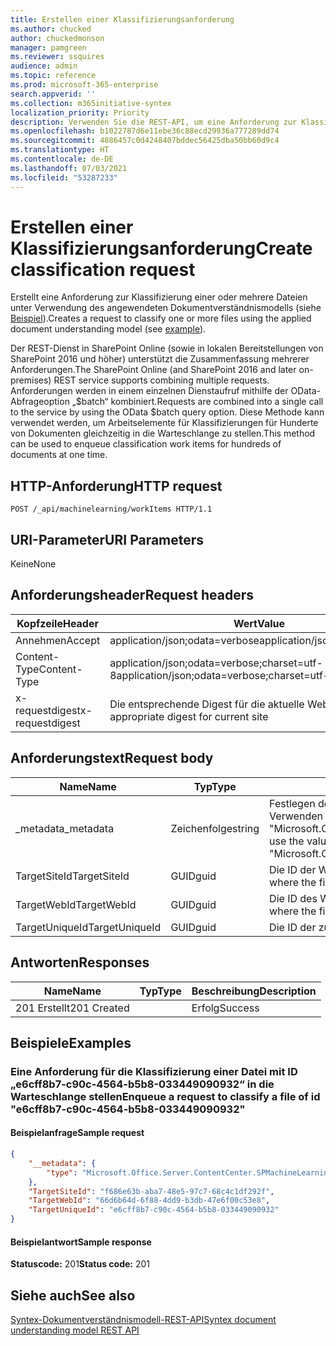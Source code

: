 ```yaml
---
title: Erstellen einer Klassifizierungsanforderung
ms.author: chucked
author: chuckedmonson
manager: pamgreen
ms.reviewer: ssquires
audience: admin
ms.topic: reference
ms.prod: microsoft-365-enterprise
search.appverid: ''
ms.collection: m365initiative-syntex
localization_priority: Priority
description: Verwenden Sie die REST-API, um eine Anforderung zur Klassifizierung einer oder mehrerer Dateien mithilfe eines trainierten Dokumentverständnismodells zu erstellen.
ms.openlocfilehash: b1022787d6e11ebe36c88ecd29936a777289dd74
ms.sourcegitcommit: 4886457c0d4248407bddec56425dba50bb60d9c4
ms.translationtype: HT
ms.contentlocale: de-DE
ms.lasthandoff: 07/03/2021
ms.locfileid: "53287233"
---
```

# <a name="create-classification-request"></a><span data-ttu-id="8a9d8-103">Erstellen einer Klassifizierungsanforderung</span><span class="sxs-lookup"><span data-stu-id="8a9d8-103">Create classification request</span></span>

<span data-ttu-id="8a9d8-104">Erstellt eine Anforderung zur Klassifizierung einer oder mehrere Dateien unter Verwendung des angewendeten Dokumentverständnismodells (siehe [Beispiel](rest-createclassificationrequest.md#examples)).</span><span class="sxs-lookup"><span data-stu-id="8a9d8-104">Creates a request to classify one or more files using the applied document understanding model (see [example](rest-createclassificationrequest.md#examples)).</span></span>

<span data-ttu-id="8a9d8-105">Der REST-Dienst in SharePoint Online (sowie in lokalen Bereitstellungen von SharePoint 2016 und höher) unterstützt die Zusammenfassung mehrerer Anforderungen.</span><span class="sxs-lookup"><span data-stu-id="8a9d8-105">The SharePoint Online (and SharePoint 2016 and later on-premises) REST service supports combining multiple requests.</span></span> <span data-ttu-id="8a9d8-106">Anforderungen werden in einem einzelnen Dienstaufruf mithilfe der OData-Abfrageoption „$batch“ kombiniert.</span><span class="sxs-lookup"><span data-stu-id="8a9d8-106">Requests are combined into a single call to the service by using the OData $batch query option.</span></span> <span data-ttu-id="8a9d8-107">Diese Methode kann verwendet werden, um Arbeitselemente für Klassifizierungen für Hunderte von Dokumenten gleichzeitig in die Warteschlange zu stellen.</span><span class="sxs-lookup"><span data-stu-id="8a9d8-107">This method can be used to enqueue classification work items for hundreds of documents at one time.</span></span>

## <a name="http-request"></a><span data-ttu-id="8a9d8-108">HTTP-Anforderung</span><span class="sxs-lookup"><span data-stu-id="8a9d8-108">HTTP request</span></span>

```http
POST /_api/machinelearning/workItems HTTP/1.1
```
## <a name="uri-parameters"></a><span data-ttu-id="8a9d8-109">URI-Parameter</span><span class="sxs-lookup"><span data-stu-id="8a9d8-109">URI Parameters</span></span>

<span data-ttu-id="8a9d8-110">Keine</span><span class="sxs-lookup"><span data-stu-id="8a9d8-110">None</span></span>

## <a name="request-headers"></a><span data-ttu-id="8a9d8-111">Anforderungsheader</span><span class="sxs-lookup"><span data-stu-id="8a9d8-111">Request headers</span></span>

| <span data-ttu-id="8a9d8-112">Kopfzeile</span><span class="sxs-lookup"><span data-stu-id="8a9d8-112">Header</span></span> | <span data-ttu-id="8a9d8-113">Wert</span><span class="sxs-lookup"><span data-stu-id="8a9d8-113">Value</span></span> |
|--------|-------|
|<span data-ttu-id="8a9d8-114">Annehmen</span><span class="sxs-lookup"><span data-stu-id="8a9d8-114">Accept</span></span>|<span data-ttu-id="8a9d8-115">application/json;odata=verbose</span><span class="sxs-lookup"><span data-stu-id="8a9d8-115">application/json;odata=verbose</span></span>|
|<span data-ttu-id="8a9d8-116">Content-Type</span><span class="sxs-lookup"><span data-stu-id="8a9d8-116">Content-Type</span></span>|<span data-ttu-id="8a9d8-117">application/json;odata=verbose;charset=utf-8</span><span class="sxs-lookup"><span data-stu-id="8a9d8-117">application/json;odata=verbose;charset=utf-8</span></span>|
|<span data-ttu-id="8a9d8-118">x-requestdigest</span><span class="sxs-lookup"><span data-stu-id="8a9d8-118">x-requestdigest</span></span>|<span data-ttu-id="8a9d8-119">Die entsprechende Digest für die aktuelle Website</span><span class="sxs-lookup"><span data-stu-id="8a9d8-119">The appropriate digest for current site</span></span>|

## <a name="request-body"></a><span data-ttu-id="8a9d8-120">Anforderungstext</span><span class="sxs-lookup"><span data-stu-id="8a9d8-120">Request body</span></span>

|<span data-ttu-id="8a9d8-121">Name</span><span class="sxs-lookup"><span data-stu-id="8a9d8-121">Name</span></span>    |<span data-ttu-id="8a9d8-122">Typ</span><span class="sxs-lookup"><span data-stu-id="8a9d8-122">Type</span></span>   |<span data-ttu-id="8a9d8-123">Beschreibung</span><span class="sxs-lookup"><span data-stu-id="8a9d8-123">Description</span></span> |
|--------|-------|------------|
|<span data-ttu-id="8a9d8-124">_metadata</span><span class="sxs-lookup"><span data-stu-id="8a9d8-124">_metadata</span></span>|<span data-ttu-id="8a9d8-125">Zeichenfolge</span><span class="sxs-lookup"><span data-stu-id="8a9d8-125">string</span></span> |<span data-ttu-id="8a9d8-126">Festlegen der Objekt-Metadaten auf dem SPO.</span><span class="sxs-lookup"><span data-stu-id="8a9d8-126">Set the object meta on the SPO.</span></span> <span data-ttu-id="8a9d8-127">Verwenden Sie immer den Wert: {"type": "Microsoft.Office.Server.ContentCenter.SPMachineLearningWorkItemEntityData"}.</span><span class="sxs-lookup"><span data-stu-id="8a9d8-127">Always use the value: {"type": "Microsoft.Office.Server.ContentCenter.SPMachineLearningWorkItemEntityData"}.</span></span> |
|<span data-ttu-id="8a9d8-128">TargetSiteId</span><span class="sxs-lookup"><span data-stu-id="8a9d8-128">TargetSiteId</span></span>|<span data-ttu-id="8a9d8-129">GUID</span><span class="sxs-lookup"><span data-stu-id="8a9d8-129">guid</span></span>|<span data-ttu-id="8a9d8-130">Die ID der Website, auf der sich die zu klassifizierende Datei befindet.</span><span class="sxs-lookup"><span data-stu-id="8a9d8-130">The id of the site where the file to classify is located.</span></span>|
|<span data-ttu-id="8a9d8-131">TargetWebId</span><span class="sxs-lookup"><span data-stu-id="8a9d8-131">TargetWebId</span></span>|<span data-ttu-id="8a9d8-132">GUID</span><span class="sxs-lookup"><span data-stu-id="8a9d8-132">guid</span></span>|<span data-ttu-id="8a9d8-133">Die ID des Web, auf der sich die zu klassifizierende Datei befindet.</span><span class="sxs-lookup"><span data-stu-id="8a9d8-133">The id of the web where the file to classify is located.</span></span>|
|<span data-ttu-id="8a9d8-134">TargetUniqueId</span><span class="sxs-lookup"><span data-stu-id="8a9d8-134">TargetUniqueId</span></span>|<span data-ttu-id="8a9d8-135">GUID</span><span class="sxs-lookup"><span data-stu-id="8a9d8-135">guid</span></span>|<span data-ttu-id="8a9d8-136">Die ID der zu klassifizierenden Datei.</span><span class="sxs-lookup"><span data-stu-id="8a9d8-136">The id of the file to classify.</span></span>|

## <a name="responses"></a><span data-ttu-id="8a9d8-137">Antworten</span><span class="sxs-lookup"><span data-stu-id="8a9d8-137">Responses</span></span>

| <span data-ttu-id="8a9d8-138">Name</span><span class="sxs-lookup"><span data-stu-id="8a9d8-138">Name</span></span>   | <span data-ttu-id="8a9d8-139">Typ</span><span class="sxs-lookup"><span data-stu-id="8a9d8-139">Type</span></span>  | <span data-ttu-id="8a9d8-140">Beschreibung</span><span class="sxs-lookup"><span data-stu-id="8a9d8-140">Description</span></span>|
|--------|-------|------------|
|<span data-ttu-id="8a9d8-141">201 Erstellt</span><span class="sxs-lookup"><span data-stu-id="8a9d8-141">201 Created</span></span>| |<span data-ttu-id="8a9d8-142">Erfolg</span><span class="sxs-lookup"><span data-stu-id="8a9d8-142">Success</span></span>|

## <a name="examples"></a><span data-ttu-id="8a9d8-143">Beispiele</span><span class="sxs-lookup"><span data-stu-id="8a9d8-143">Examples</span></span>

### <a name="enqueue-a-request-to-classify-a-file-of-id-e6cff8b7-c90c-4564-b5b8-033449090932"></a><span data-ttu-id="8a9d8-144">Eine Anforderung für die Klassifizierung einer Datei mit ID „e6cff8b7-c90c-4564-b5b8-033449090932“ in die Warteschlange stellen</span><span class="sxs-lookup"><span data-stu-id="8a9d8-144">Enqueue a request to classify a file of id "e6cff8b7-c90c-4564-b5b8-033449090932"</span></span>

#### <a name="sample-request"></a><span data-ttu-id="8a9d8-145">Beispielanfrage</span><span class="sxs-lookup"><span data-stu-id="8a9d8-145">Sample request</span></span>

```JSON
{
    "__metadata": {
        "type": "Microsoft.Office.Server.ContentCenter.SPMachineLearningWorkItemEntityData"
    },
    "TargetSiteId": "f686e63b-aba7-48e5-97c7-68c4c1df292f",
    "TargetWebId": "66d6b64d-6f88-4dd9-b3db-47e6f00c53e8",
    "TargetUniqueId": "e6cff8b7-c90c-4564-b5b8-033449090932"
}
```

#### <a name="sample-response"></a><span data-ttu-id="8a9d8-146">Beispielantwort</span><span class="sxs-lookup"><span data-stu-id="8a9d8-146">Sample response</span></span>

<span data-ttu-id="8a9d8-147">**Statuscode:** 201</span><span class="sxs-lookup"><span data-stu-id="8a9d8-147">**Status code:** 201</span></span>

## <a name="see-also"></a><span data-ttu-id="8a9d8-148">Siehe auch</span><span class="sxs-lookup"><span data-stu-id="8a9d8-148">See also</span></span>

[<span data-ttu-id="8a9d8-149">Syntex-Dokumentverständnismodell-REST-API</span><span class="sxs-lookup"><span data-stu-id="8a9d8-149">Syntex document understanding model REST API</span></span>](syntex-model-rest-api.md)
